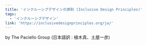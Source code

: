 ```yaml
---
title: 'インクルーシブデザインの原則 (Inclusive Design Principles)'
tags:
  - 'インクルーシブデザイン'
link: 'https://inclusivedesignprinciples.org/ja/'
---
```


by The Paciello Group (日本語訳 : 植木真、土屋一彦)
